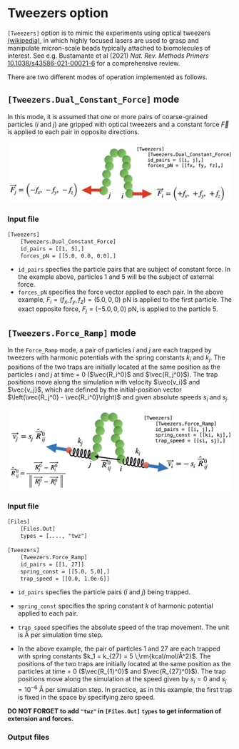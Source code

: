 # Tweezers option

`[Tweezers]` option is to mimic the experiments using optical tweezers [(wikipedia)](https://en.wikipedia.org/wiki/Optical_tweezers), in which highly focused lasers are used to grasp and manipulate micron-scale beads typically attached to biomolecules of interest. See e.g. Bustamante et al (2021) *Nat. Rev. Methods Primers* [10.1038/s43586-021-00021-6](https://doi.org/10.1038/s43586-021-00021-6) for a comprehensive review.
  

There are two different modes of operation implemented as follows.

## `[Tweezers.Dual_Constant_Force]` mode

In this mode, it is assumed that one or more pairs of coarse-grained particles ($i$ and $j$) are gripped with optical tweezers and a constant force $\vec{F}$ is applied to each pair in opposite directions.

![Example set up of Dual_Constant_Force](images/Tweezers_DCF.png "Example set up of Dual_Constant_Force")

### Input file

```
[Tweezers]
    [Tweezers.Dual_Constant_Force]
    id_pairs = [[1, 5],]
    forces_pN = [[5.0, 0.0, 0.0],]
```

* `id_pairs` specfies the particle pairs that are subject of constant force. In the example above, particles 1 and 5 will be the subject of external force.
* `forces_pN` specifies the force vector applied to each pair. In the above example, $F_i = (f_x, f_y, f_z) = (5.0, 0, 0)$ pN is applied to the first particle. The exact opposite force, $F_j = (-5.0, 0, 0)$ pN, is applied to the particle 5. 

## `[Tweezers.Force_Ramp]` mode

In the `Force_Ramp` mode, a pair of particles $i$ and $j$ are each trapped by tweezers with harmonic potentials with the spring constants $k_i$ and $k_j$. The positions of the two traps are initially located at the same position as the particles $i$ and $j$ at time = 0 ($\vec{R_i^0}$ and $\vec{R_j^0}$). The trap positions move along the simulation with velocity $\vec{v_i}$ and $\vec{v_j}$, which are defined by the initial-position vector $\left(\vec{R_j^0} - \vec{R_i^0}\right)$ and given absolute speeds $s_i$ and $s_j$.

![Example set up of Force_Ramp](images/Tweezers_FR.png "Example set up of Force_Ramp")

### Input file

```
[Files]
	[Files.Out]
	types = [...., "twz"]
	
[Tweezers]
    [Tweezers.Force_Ramp]
    id_pairs = [[1, 27]]
    spring_const = [[5.0, 5.0],]
    trap_speed = [[0.0, 1.0e-6]]
```


* `id_pairs` specfies the particle pairs ($i$ and $j$) being trapped. 
* `spring_const` specifies the spring constant $k$ of harmonic potential applied to each pair. 
* `trap_speed` specifies the absolute speed of the trap movement. The unit is Å per simulation time step.

* In the above example, the pair of particles 1 and 27 are each trapped with spring constants $k_1 = k_{27} = 5 \;\rm{kcal/mol/Å^2}$. The positions of the two traps are initially located at the same position as the particles at time = $0$ ($\vec{R_{1}^0}$ and $\vec{R_{27}^0}$). The trap positions move along the simulation at the speed given by $s_i = 0$ and $s_j = 10^{-6}$ Å per simulation step. In practice, as in this example, the first trap is fixed in the space by specifying zero speed. 

**DO NOT FORGET to add `"twz"` in `[Files.Out]` `types` to get information of extension and forces.**
    
### Output files

